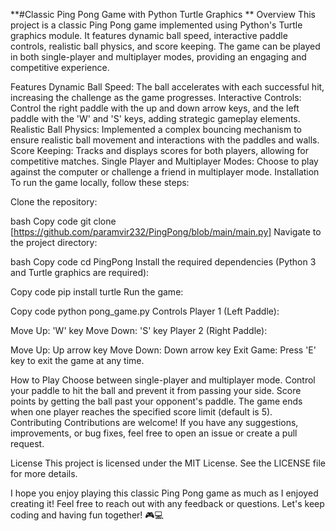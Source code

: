 **#Classic Ping Pong Game with Python Turtle Graphics
**
Overview
This project is a classic Ping Pong game implemented using Python's Turtle graphics module. It features dynamic ball speed, interactive paddle controls, realistic ball physics, and score keeping. The game can be played in both single-player and multiplayer modes, providing an engaging and competitive experience.

Features
Dynamic Ball Speed: The ball accelerates with each successful hit, increasing the challenge as the game progresses.
Interactive Controls: Control the right paddle with the up and down arrow keys, and the left paddle with the 'W' and 'S' keys, adding strategic gameplay elements.
Realistic Ball Physics: Implemented a complex bouncing mechanism to ensure realistic ball movement and interactions with the paddles and walls.
Score Keeping: Tracks and displays scores for both players, allowing for competitive matches.
Single Player and Multiplayer Modes: Choose to play against the computer or challenge a friend in multiplayer mode.
Installation
To run the game locally, follow these steps:

Clone the repository:

bash
Copy code
git clone [https://github.com/paramvir232/PingPong/blob/main/main.py]
Navigate to the project directory:

bash
Copy code
cd PingPong
Install the required dependencies (Python 3 and Turtle graphics are required):

Copy code
pip install turtle
Run the game:

Copy code
python pong_game.py
Controls
Player 1 (Left Paddle):

Move Up: 'W' key
Move Down: 'S' key
Player 2 (Right Paddle):

Move Up: Up arrow key
Move Down: Down arrow key
Exit Game: Press 'E' key to exit the game at any time.

How to Play
Choose between single-player and multiplayer mode.
Control your paddle to hit the ball and prevent it from passing your side.
Score points by getting the ball past your opponent's paddle.
The game ends when one player reaches the specified score limit (default is 5).
Contributing
Contributions are welcome! If you have any suggestions, improvements, or bug fixes, feel free to open an issue or create a pull request.

License
This project is licensed under the MIT License. See the LICENSE file for more details.

I hope you enjoy playing this classic Ping Pong game as much as I enjoyed creating it! Feel free to reach out with any feedback or questions. Let's keep coding and having fun together! 🎮💻

